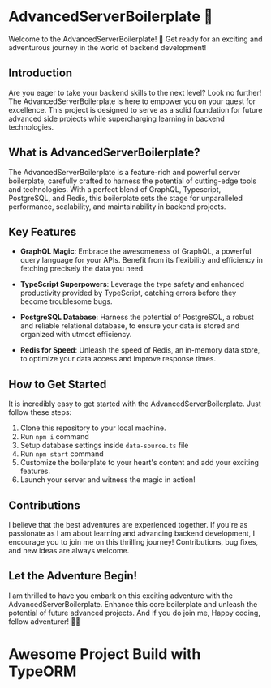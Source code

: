 # AdvancedServerBoilerplate 🚀

Welcome to the AdvancedServerBoilerplate! 🎉 Get ready for an exciting and adventurous journey in the world of backend development!

## Introduction

Are you eager to take your backend skills to the next level? Look no further! The AdvancedServerBoilerplate is here to empower you on your quest for excellence. This project is designed to serve as a solid foundation for future advanced side projects while supercharging learning in backend technologies.

## What is AdvancedServerBoilerplate?

The AdvancedServerBoilerplate is a feature-rich and powerful server boilerplate, carefully crafted to harness the potential of cutting-edge tools and technologies. With a perfect blend of GraphQL, Typescript, PostgreSQL, and Redis, this boilerplate sets the stage for unparalleled performance, scalability, and maintainability in backend projects.

## Key Features

- **GraphQL Magic**: Embrace the awesomeness of GraphQL, a powerful query language for your APIs. Benefit from its flexibility and efficiency in fetching precisely the data you need.

- **TypeScript Superpowers**: Leverage the type safety and enhanced productivity provided by TypeScript, catching errors before they become troublesome bugs.

- **PostgreSQL Database**: Harness the potential of PostgreSQL, a robust and reliable relational database, to ensure your data is stored and organized with utmost efficiency.

- **Redis for Speed**: Unleash the speed of Redis, an in-memory data store, to optimize your data access and improve response times.

## How to Get Started

 It is incredibly easy to get started with the AdvancedServerBoilerplate. Just follow these steps:

1. Clone this repository to your local machine.
2. Run `npm i` command
3. Setup database settings inside `data-source.ts` file
4. Run `npm start` command
5. Customize the boilerplate to your heart's content and add your exciting features.
6. Launch your server and witness the magic in action!

## Contributions

I believe that the best adventures are experienced together. If you're as passionate as I am about learning and advancing backend development, I encourage you to join me on this thrilling journey! Contributions, bug fixes, and new ideas are always welcome.

## Let the Adventure Begin!

I am thrilled to have you embark on this exciting adventure with the AdvancedServerBoilerplate. Enhance this core boilerplate and unleash the potential of future advanced projects. And if you do join me, Happy coding, fellow adventurer! 🚀🌟

# Awesome Project Build with TypeORM